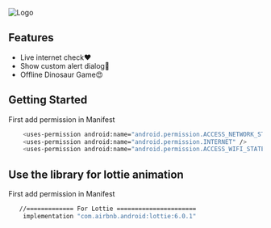 
![Logo](https://i.ibb.co/VWctWJs/Untitled-design.png)

## Features

- Live internet check❤
- Show custom alert dialog💖
- Offline Dinosaur Game😍


## Getting Started

First add permission in Manifest
```bash
    <uses-permission android:name="android.permission.ACCESS_NETWORK_STATE" />
    <uses-permission android:name="android.permission.INTERNET" />
    <uses-permission android:name="android.permission.ACCESS_WIFI_STATE" />
```


## Use the library for lottie animation

First add permission in Manifest
```bash
   //============= For Lottie ======================
    implementation "com.airbnb.android:lottie:6.0.1"
```
    




